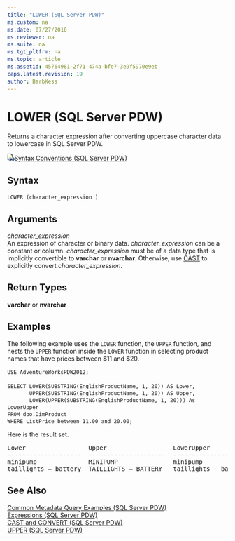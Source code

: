 ```yaml
---
title: "LOWER (SQL Server PDW)"
ms.custom: na
ms.date: 07/27/2016
ms.reviewer: na
ms.suite: na
ms.tgt_pltfrm: na
ms.topic: article
ms.assetid: 45764981-2f71-474a-bfe7-3e9f5970e9eb
caps.latest.revision: 19
author: BarbKess
---
```

# LOWER (SQL Server PDW)
Returns a character expression after converting uppercase character data to lowercase in SQL Server PDW.  
  
![Topic link icon](../../mpp/sqlpdw/media/Topic_Link.gif "Topic_Link")[Syntax Conventions &#40;SQL Server PDW&#41;](../../mpp/sqlpdw/syntax-conventions-sql-server-pdw.md)  
  
## Syntax  
  
```  
LOWER (character_expression )  
```  
  
## Arguments  
*character_expression*  
An expression of character or binary data. *character_expression* can be a constant or column. *character_expression* must be of a data type that is implicitly convertible to **varchar** or **nvarchar**. Otherwise, use [CAST](../../mpp/sqlpdw/cast-and-convert-sql-server-pdw.md) to explicitly convert *character_expression*.  
  
## Return Types  
**varchar** or **nvarchar**  
  
## Examples  
The following example uses the `LOWER` function, the `UPPER` function, and nests the `UPPER` function inside the `LOWER` function in selecting product names that have prices between $11 and $20.  
  
```  
USE AdventureWorksPDW2012;  
  
SELECT LOWER(SUBSTRING(EnglishProductName, 1, 20)) AS Lower,   
       UPPER(SUBSTRING(EnglishProductName, 1, 20)) AS Upper,   
       LOWER(UPPER(SUBSTRING(EnglishProductName, 1, 20))) As LowerUpper  
FROM dbo.DimProduct  
WHERE ListPrice between 11.00 and 20.00;  
```  
  
Here is the result set.  
  
<pre>Lower                 Upper                  LowerUpper  
--------------------  ---------------------  --------------------  
minipump              MINIPUMP               minipump  
taillights – battery  TAILLIGHTS – BATTERY   taillights - battery</pre>  
  
## See Also  
[Common Metadata Query Examples &#40;SQL Server PDW&#41;](../../mpp/sqlpdw/common-metadata-query-examples-sql-server-pdw.md)  
[Expressions &#40;SQL Server PDW&#41;](../../mpp/sqlpdw/expressions-sql-server-pdw.md)  
[CAST and CONVERT &#40;SQL Server PDW&#41;](../../mpp/sqlpdw/cast-and-convert-sql-server-pdw.md)  
[UPPER &#40;SQL Server PDW&#41;](../../mpp/sqlpdw/upper-sql-server-pdw.md)  
  
